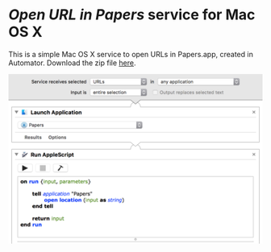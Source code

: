 # _Open URL in Papers_ service for Mac OS X

This is a simple Mac OS X service to open URLs in Papers.app, created in Automator.
Download the zip file [here](https://github.com/ntessore/open-url-in-papers/archive/master.zip).

![workflow preview](Open%20URL%20in%20Papers.workflow/Contents/QuickLook/Preview.png)
